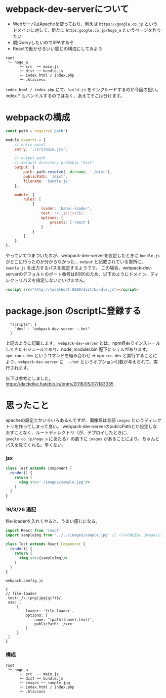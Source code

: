 # webpack-dev-serverについて

- WebサーバはApacheを使っており、例えば `https://google.co.jp` というドメインに対して、新たに `https:google.co.jp/hoge_a` というページを作りたい
- 脱jQueryしたいのでSPAするぞ
- Reactで動かせるいい感じの構成にしてみよう

``` 構成はこんな感じが望ましい
root
 └─ hoge_a
      ├─ src  ── main.js
      ├─ dist ── bundle.js
      ├─ index.html / index.php
      └─ .htaccess 
```
`index.html / index.php` にて、`build.js` をインクルードするのが今回の狙い。
index.* もバンドルするのではなく、あえてそこは分けます。

# webpackの構成
```js
const path = require('path')

module.exports = {
    // entry point
    entry: './src/main.jsx',

    // output path
    // default directory probably "dist"
    output: {
        path: path.resolve(__dirname, './dist'),
        publicPath: '/dist',
        filename: 'bundle.js'
    },

    module: {
        rules: [
            {
                loader: 'babel-loader',
                test: /\.(js|jsx)$/,
                options: {
                    presets: ['react']
                }
            }
        ]
    }
};
```

やっていてつまづいたのが、webpack-dev-serverを設定したときに `bundle.js` がどこに行ったのか分からなかった...
`output` と記載されている箇所に、`bundle.js` を出力するパスを設定するようです。
この場合、webpack-dev-serverのデフォルトのポート番号は8080のため、以下のようにドメイン、ディレクトリパスを指定しないといけません。

```html
<script src="http://localhost:8080/dist/bundle.js"></script>
```

# package.json のscriptに登録する

```
  "scripts": {
    "dev" : "webpack-dev-server --hot"
  }
  ```
上記のように記載します。 `webpack-dev-server` とは、npm経由でインストールしてきたモジュールであり、node_module/.bin 配下にシェルがあります。  
`npm run` + `dev` というコマンドを組み合わせ => `npm run dev` と実行することにより、`webpack-dev-server` に　`--hot` というオプション引数が与えられて、実行されます。

以下は参考にしました。
https://dackdive.hateblo.jp/entry/2016/05/07/183335

# 思ったこと
apacheの設定とかいろいろあるんですが、画像系は全部 `images` というディレクトリを作ってしまって良い。
webpack-dev-serverのpublicPathとか設定しなおすことなく、ルートディレクトリ（が、デプロイしたときに、 `google.co.jp/hoge_a` にあたる）の直下に `images` があることにより、ちゃんとパスを見てくれる。辛くない。

### jsx
```jsx
class Test extends Component {
  render() {
    return (
      <img src="./images/sample.jpg"/>
    )
  }
}
```

### 19/3/26 追記
file-loaderを入れてやると、うまい感じになる。
```jsx
import React from 'react'
import sampleImg from '../../images/sample.jpg' // パスの指定は、imagesに向くように指定

class Test extends React.Component {
  render() {
    return (
      <img src={sampleImg}/>
    )
  }
}
```

`webpack.config.js`
```
{
// file-loader
 test: /\.(png|jpg|gif)$/,
 use: [
     {
         loader: 'file-loader',
         options: {
             name: '[path][name].[ext]',
             publicPath: '/xxx'
         }
     }
 ]
}
```

### 構成
```
root
 └─ hoge_a
      ├─ src  ── main.js
      ├─ dist ── bundle.js
      ├─ images ── sample.jpg
      ├─ index.html / index.php
      └─ .htaccess 
```
